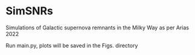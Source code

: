 # SimSNRs

Simulations of Galactic supernova remnants in the Milky Way as per Arias 2022

Run main.py, plots will be saved in the Figs. directory
